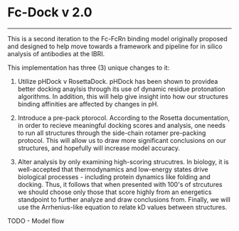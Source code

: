# Fc-Dock v 2.0
---
This is a second iteration to the Fc-FcRn binding model originally proposed and designed to help move towards a framework and pipeline for in silico analysis of antibodies at the IBRI.

This implementation has three (3) unique changes to it:

1. Utilize pHDock v RosettaDock. pHDock has been shown to providea better docking anaylsis through its use of dynamic residue protonation algorithms. In addition, this will help give insight into how our structures binding affinities are affected by changes in pH.

2. Introduce a pre-pack ptorocol. According to the Rosetta documentation, in order to recieve meaningful docking scores and analysis, one needs to run all structures through the side-chain rotamer pre-packing protocol. This will allow us to draw  more significant conclusions on our structures, and hopefully will increase model accuracy.

3. Alter analysis by only examining high-scoring strucutres. In biology, it is well-accepted that thermodynamics and low-energy states drive biological processes - including protein dynamics like folding and docking. Thus, it follows that when presented with 100's of strcutures we should choose only those that score highly from an energetics standpoint to further analyze and draw conclusions from. Finally, we will use the Arrhenius-like equation to relate kD values between structures.


TODO - Model flow
